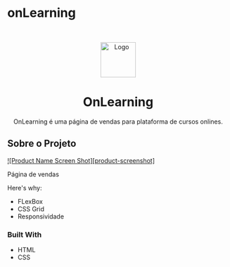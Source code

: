 # onLearning

<!-- PROJECT LOGO -->
<br />
<p align="center">
  <a href="https://github.com/othneildrew/Best-README-Template">
    <img src="images/logo.png" alt="Logo" width="80" height="80">
  </a>

  <h1 align="center">OnLearning</h1>

  <p align="center">
   OnLearning é uma página de vendas para plataforma de cursos onlines.
  </p>
</p>

<!-- ABOUT THE PROJECT -->
## Sobre o Projeto

[![Product Name Screen Shot][product-screenshot]](https://example.com)

Página de vendas 

Here's why:
* FLexBox
* CSS Grid
* Responsividade


### Built With
* HTML
* CSS


